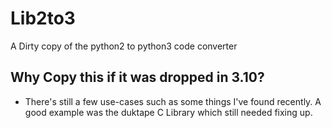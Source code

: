 # Lib2to3
A Dirty copy of the python2 to python3 code converter

## Why Copy this if it was dropped in 3.10?
- There's still a few use-cases such as some things I've found recently. A good example was the duktape C Library which still needed fixing up.
